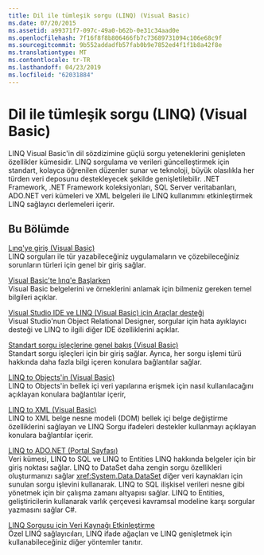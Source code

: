 ```yaml
---
title: Dil ile tümleşik sorgu (LINQ) (Visual Basic)
ms.date: 07/20/2015
ms.assetid: a99371f7-097c-49a0-b62b-0e31c34aad0e
ms.openlocfilehash: 7f16f8f8b806466fb7c73689731094c106e68c9f
ms.sourcegitcommit: 9b552addadfb57fab0b9e7852ed4f1f1b8a42f8e
ms.translationtype: MT
ms.contentlocale: tr-TR
ms.lasthandoff: 04/23/2019
ms.locfileid: "62031884"
---
```

# <a name="language-integrated-query-linq-visual-basic"></a>Dil ile tümleşik sorgu (LINQ) (Visual Basic)
LINQ Visual Basic'in dil sözdizimine güçlü sorgu yeteneklerini genişleten özellikler kümesidir. LINQ sorgulama ve verileri güncelleştirmek için standart, kolayca öğrenilen düzenler sunar ve teknoloji, büyük olasılıkla her türden veri deposunu destekleyecek şekilde genişletilebilir.  .NET Framework, .NET Framework koleksiyonları, SQL Server veritabanları, ADO.NET veri kümeleri ve XML belgeleri ile LINQ kullanımını etkinleştirmek LINQ sağlayıcı derlemeleri içerir.  
  
## <a name="in-this-section"></a>Bu Bölümde  
 [Lınq'ye giriş (Visual Basic)](../../../../visual-basic/programming-guide/concepts/linq/introduction-to-linq.md)  
 LINQ sorguları ile tür yazabileceğiniz uygulamaların ve çözebileceğiniz sorunların türleri için genel bir giriş sağlar.  
  
 [Visual Basic'te lınq'e Başlarken](../../../../visual-basic/programming-guide/concepts/linq/getting-started-with-linq.md)  
 Visual Basic belgelerini ve örneklerini anlamak için bilmeniz gereken temel bilgileri açıklar.  
  
 [Visual Studio IDE ve LINQ (Visual Basic) için Araçlar desteği](../../../../visual-basic/programming-guide/concepts/linq/visual-studio-ide-and-tools-support-for-linq.md)  
 Visual Studio'nun Object Relational Designer, sorgular için hata ayıklayıcı desteği ve LINQ to ilgili diğer IDE özelliklerini açıklar.  
  
 [Standart sorgu işleçlerine genel bakış (Visual Basic)](../../../../visual-basic/programming-guide/concepts/linq/standard-query-operators-overview.md)  
 Standart sorgu işleçleri için bir giriş sağlar. Ayrıca, her sorgu işlemi türü hakkında daha fazla bilgi içeren konulara bağlantılar sağlar.  
  
 [LINQ to Objects'in (Visual Basic)](../../../../visual-basic/programming-guide/concepts/linq/linq-to-objects.md)  
 LINQ to Objects'in bellek içi veri yapılarına erişmek için nasıl kullanılacağını açıklayan konulara bağlantılar içerir,  
  
 [LINQ to XML (Visual Basic)](../../../../visual-basic/programming-guide/concepts/linq/linq-to-xml.md)  
 LINQ to XML belge nesne modeli (DOM) bellek içi belge değiştirme özelliklerini sağlayan ve LINQ Sorgu ifadeleri destekler kullanmayı açıklayan konulara bağlantılar içerir.  
  
 [LINQ to ADO.NET (Portal Sayfası)](../../../../visual-basic/programming-guide/concepts/linq/linq-to-adonet-portal-page.md)  
 Veri kümesi, LINQ to SQL ve LINQ to Entities LINQ hakkında belgeler için bir giriş noktası sağlar. LINQ to DataSet daha zengin sorgu özellikleri oluşturmanızı sağlar <xref:System.Data.DataSet> diğer veri kaynakları için sunulan sorgu işlevini kullanarak. LINQ to SQL ilişkisel verileri nesne gibi yönetmek için bir çalışma zamanı altyapısı sağlar. LINQ to Entities, geliştiricilerin kullanarak varlık çerçevesi kavramsal modeline karşı sorgular yazmasını sağlar C#.  
  
 [LINQ Sorgusu için Veri Kaynağı Etkinleştirme](../../../../visual-basic/programming-guide/concepts/linq/enabling-a-data-source-for-linq-querying.md)  
 Özel LINQ sağlayıcıları, LINQ ifade ağaçları ve LINQ genişletmek için kullanabileceğiniz diğer yöntemler tanıtır.
